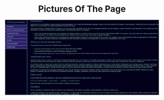 <h1 style="text-align:center">Pictures Of The Page</h1>
<div style=" text-align:center;">
    <img src="pic1.png" >
</div>

